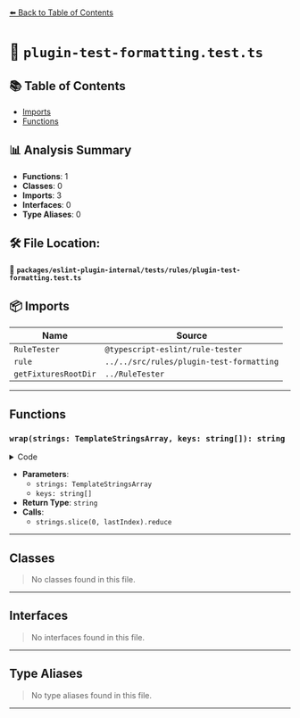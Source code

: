 [⬅️ Back to Table of Contents](../../../../index.md)

# 📄 `plugin-test-formatting.test.ts`

## 📚 Table of Contents

- [Imports](#imports)
- [Functions](#functions)

## 📊 Analysis Summary

- **Functions**: 1
- **Classes**: 0
- **Imports**: 3
- **Interfaces**: 0
- **Type Aliases**: 0

## 🛠️ File Location:
📂 **`packages/eslint-plugin-internal/tests/rules/plugin-test-formatting.test.ts`**

## 📦 Imports

| Name | Source |
|------|--------|
| `RuleTester` | `@typescript-eslint/rule-tester` |
| `rule` | `../../src/rules/plugin-test-formatting` |
| `getFixturesRootDir` | `../RuleTester` |


---

## Functions

### `wrap(strings: TemplateStringsArray, keys: string[]): string`

<details><summary>Code</summary>

```ts
function wrap(strings: TemplateStringsArray, ...keys: string[]): string {
  const lastIndex = strings.length - 1;
  const code =
    strings.slice(0, lastIndex).reduce((p, s, i) => p + s + keys[i], '') +
    strings[lastIndex];
  return `
ruleTester.run({
  valid: [
    {
      code: ${code},
    },
  ],
});
  `;
}
```
</details>

- **Parameters**:
  - `strings: TemplateStringsArray`
  - `keys: string[]`
- **Return Type**: `string`
- **Calls**:
  - `strings.slice(0, lastIndex).reduce`

---

## Classes

> No classes found in this file.


---

## Interfaces

> No interfaces found in this file.


---

## Type Aliases

> No type aliases found in this file.


---